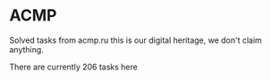 # ACMP

 Solved tasks from acmp.ru this is our digital heritage, we don't claim anything.

There are currently 206 tasks here
